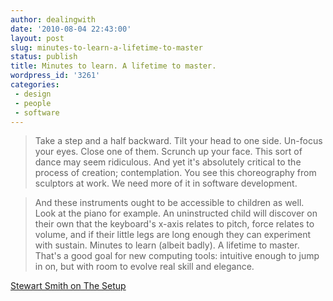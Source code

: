 ```yaml
---
author: dealingwith
date: '2010-08-04 22:43:00'
layout: post
slug: minutes-to-learn-a-lifetime-to-master
status: publish
title: Minutes to learn. A lifetime to master.
wordpress_id: '3261'
categories:
 - design
 - people
 - software
---
```


> Take a step and a half backward. Tilt your head to one side. Un-focus your eyes. Close one of them. Scrunch up your face. This sort of dance may seem ridiculous. And yet it's absolutely critical to the process of creation; contemplation. You see this choreography from sculptors at work. We need more of it in software development.

> And these instruments ought to be accessible to children as well. Look at the piano for example. An uninstructed child will discover on their own that the keyboard's x-axis relates to pitch, force relates to volume, and if their little legs are long enough they can experiment with sustain. Minutes to learn (albeit badly). A lifetime to master. That's a good goal for new computing tools: intuitive enough to jump in on, but with room to evolve real skill and elegance.

[Stewart Smith on The Setup][1]

   [1]: http://stewart.smith.usesthis.com/

   

